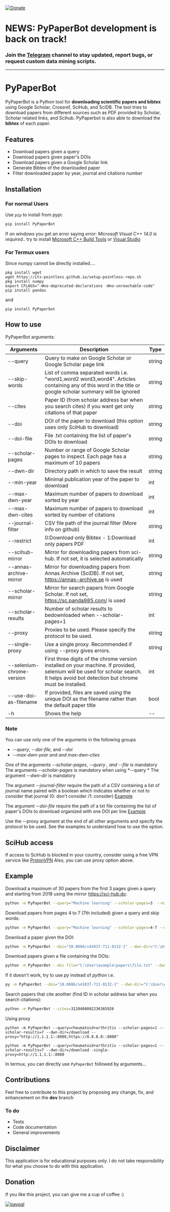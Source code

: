 [![Donate](https://img.shields.io/badge/Donate-PayPal-green.svg)](https://www.paypal.me/ferru97)

# NEWS: PyPaperBot development is back on track!
### Join the [Telegram](https://t.me/pypaperbotdatawizards) channel to stay updated, report bugs, or request custom data mining scripts.
---

# PyPaperBot

PyPaperBot is a Python tool for **downloading scientific papers and bibtex** using Google Scholar, Crossref, SciHub, and SciDB.
The tool tries to download papers from different sources such as PDF provided by Scholar, Scholar related links, and Scihub.
PyPaperbot is also able to download the **bibtex** of each paper.

## Features

- Download papers given a query
- Download papers given paper's DOIs
- Download papers given a Google Scholar link
- Generate Bibtex of the downloaded paper
- Filter downloaded paper by year, journal and citations number

## Installation

### For normal Users

Use `pip` to install from pypi:

```bash
pip install PyPaperBot
```

If on windows you get an error saying *error: Microsoft Visual C++ 14.0 is required..* try to install [Microsoft C++ Build Tools](https://visualstudio.microsoft.com/it/visual-cpp-build-tools/) or [Visual Studio](https://visualstudio.microsoft.com/it/downloads/)

### For Termux users

Since numpy cannot be directly installed....

```
pkg install wget
wget https://its-pointless.github.io/setup-pointless-repo.sh
pkg install numpy
export CFLAGS="-Wno-deprecated-declarations -Wno-unreachable-code"
pip install pandas
```

and

```
pip install PyPaperbot
```

## How to use

PyPaperBot arguments:

| Arguments                   | Description                                                                                                                                                                           | Type   |
|-----------------------------|---------------------------------------------------------------------------------------------------------------------------------------------------------------------------------------|--------|
| \-\-query                   | Query to make on Google Scholar or Google Scholar page link                                                                                                                           | string |
| \-\-skip-words              | List of comma separated words i.e. "word1,word2 word3,word4". Articles containing any of this word in the title or google scholar summary will be ignored                             | string |
| \-\-cites                   | Paper ID (from scholar address bar when you search cites) if you want get only citations of that paper                                                                                | string                              | string |
| \-\-doi                     | DOI of the paper to download (this option uses only SciHub to download)                                                                                                               | string |
| \-\-doi-file                | File .txt containing the list of paper's DOIs to download                                                                                                                             | string |
| \-\-scholar-pages           | Number or range of Google Scholar pages to inspect. Each page has a maximum of 10 papers                                                                                              | string |
| \-\-dwn-dir                 | Directory path in which to save the result                                                                                                                                            | string |
| \-\-min-year                | Minimal publication year of the paper to download                                                                                                                                     | int    |
| \-\-max-dwn-year            | Maximum number of papers to download sorted by year                                                                                                                                   | int    |
| \-\-max-dwn-cites           | Maximum number of papers to download sorted by number of citations                                                                                                                    | int    |
| \-\-journal-filter          | CSV file path of the journal filter (More info on github)                                                                                                                             | string |
| \-\-restrict                | 0:Download only Bibtex - 1:Download only papers PDF                                                                                                                                   | int    |
| \-\-scihub-mirror           | Mirror for downloading papers from sci-hub. If not set, it is selected automatically                                                                                                  | string |
| \-\-annas-archive-mirror    | Mirror for downloading papers from Annas Archive (SciDB). If not set, https://annas-archive.se is used                                                                                | string |
| \-\-scholar-mirror    | Mirror for search papers from Google Scholar. If not set, https://sc.panda985.com/ is used                                                                                | string |
| \-\-scholar-results         | Number of scholar results to bedownloaded when \-\-scholar-pages=1                                                                                                                    | int    |
| \-\-proxy                   | Proxies to be used. Please specify the protocol to be used.                                                                                                                           | string |
| \-\-single-proxy            | Use a single proxy. Recommended if using --proxy gives errors.                                                                                                                        | string |
| \-\-selenium-chrome-version | First three digits of the chrome version installed on your machine. If provided, selenium will be used for scholar search. It helps avoid bot detection but chrome must be installed. | int    |
| \-\-use-doi-as-filename     | If provided, files are saved using the unique DOI as the filename rather than the default paper title                                                                                 | bool    |
| \-h                         | Shows the help                                                                                                                                                                        | --     |

### Note

You can use only one of the arguments in the following groups

- *\-\-query*, *\-\-doi-file*, and *\-\-doi* 
- *\-\-max-dwn-year* and *and max-dwn-cites*

One of the arguments *\-\-scholar-pages*, *\-\-query *, and* \-\-file* is mandatory
The arguments *\-\-scholar-pages* is mandatory when using *\-\-query *
The argument *\-\-dwn-dir* is mandatory

The argument *\-\-journal-filter*  require the path of a CSV containing a list of journal name paired with a boolean which indicates whether or not to consider that journal (0: don't consider /1: consider) [Example](https://github.com/ferru97/PyPaperBot/blob/master/file_examples/jurnals.csv)

The argument *\-\-doi-file*  require the path of a txt file containing the list of paper's DOIs to download organized with one DOI per line [Example](https://github.com/ferru97/PyPaperBot/blob/master/file_examples/papers.txt)

Use the --proxy argument at the end of all other arguments and specify the protocol to be used. See the examples to understand how to use the option.

## SciHub access

If access to SciHub is blocked in your country, consider using a free VPN service like [ProtonVPN](https://protonvpn.com/) 
Also, you can use proxy option above.

## Example

Download a maximum of 30 papers from the first 3 pages given a query and starting from 2018 using the mirror https://sci-hub.do:

```bash
python -m PyPaperBot --query="Machine learning" --scholar-pages=3  --min-year=2018 --dwn-dir="C:\User\example\papers" --scihub-mirror="https://sci-hub.do"
```

Download papers from pages 4 to 7 (7th included) given a query and skip words:

```bash
python -m PyPaperBot --query="Machine learning" --scholar-pages=4-7 --dwn-dir="C:\User\example\papers" --skip-words="ai,decision tree,bot"
```

Download a paper given the DOI:

```bash
python -m PyPaperBot --doi="10.0086/s41037-711-0132-1" --dwn-dir="C:\User\example\papers" -use-doi-as-filename`
```

Download papers given a file containing the DOIs:

```bash
python -m PyPaperBot --doi-file="C:\User\example\papers\file.txt" --dwn-dir="C:\User\example\papers"`
```

If it doesn't work, try to use *py* instead of *python* i.e.

```bash
py -m PyPaperBot --doi="10.0086/s41037-711-0132-1" --dwn-dir="C:\User\example\papers"`
```

Search papers that cite another (find ID in scholar address bar when you search citations):

```bash
python -m PyPaperBot --cites=3120460092236365926
```

Using proxy

```
python -m PyPaperBot --query=rheumatoid+arthritis --scholar-pages=1 --scholar-results=7 --dwn-dir=/download --proxy="http://1.1.1.1::8080,https://8.8.8.8::8080"
```
```
python -m PyPaperBot --query=rheumatoid+arthritis --scholar-pages=1 --scholar-results=7 --dwn-dir=/download -single-proxy=http://1.1.1.1::8080
```

In termux, you can directly use ```PyPaperBot``` followed by arguments...

## Contributions

Feel free to contribute to this project by proposing any change, fix, and enhancement on the **dev** branch

### To do

- Tests
- Code documentation
- General improvements

## Disclaimer

This application is for educational purposes only. I do not take responsibility for what you choose to do with this application.

## Donation

If you like this project, you can give me a cup of coffee :) 

[![paypal](https://www.paypalobjects.com/en_US/i/btn/btn_donateCC_LG.gif)](https://www.paypal.me/ferru97)
